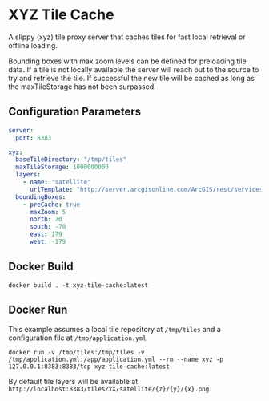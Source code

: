 # XYZ Tile Cache
A slippy (xyz) tile proxy server that caches tiles for fast local retrieval or offline loading.

Bounding boxes with max zoom levels can be defined for preloading tile data. If a tile is not 
locally available the server will reach out to the source to try and retrieve the tile. If successful
the new tile will be cached as long as the maxTileStorage has not been surpassed. 

## Configuration Parameters
```yaml
server:
  port: 8383

xyz:
  baseTileDirectory: "/tmp/tiles"
  maxTileStorage: 1000000000
  layers:
    - name: "satellite"
      urlTemplate: "http://server.arcgisonline.com/ArcGIS/rest/services/World_Imagery/MapServer/tile/{z}/{y}/{x}"
  boundingBoxes:
    - preCache: true
      maxZoom: 5
      north: 70
      south: -70
      east: 179
      west: -179
```



## Docker Build
`docker build . -t xyz-tile-cache:latest`

## Docker Run
This example assumes a local tile repository at `/tmp/tiles` and a configuration file at `/tmp/application.yml`

`docker run -v /tmp/tiles:/tmp/tiles -v /tmp/application.yml:/app/application.yml --rm --name xyz -p 127.0.0.1:8383:8383/tcp xyz-tile-cache:latest`

By default tile layers will be available at `http://localhost:8383/tilesZYX/satellite/{z}/{y}/{x}.png`